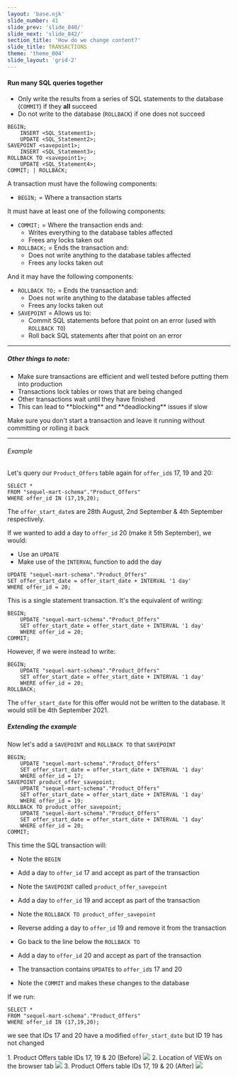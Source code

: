 ```yaml
---
layout: 'base.njk'
slide_number: 41
slide_prev: 'slide_040/'
slide_next: 'slide_042/'
section_title: 'How do we change content?'
slide_title: TRANSACTIONS
theme: 'theme_004'
slide_layout: 'grid-2'
---
```


<section class="slide__text">

#### Run many SQL queries together
- Only write the results from a series of SQL statements to the database (`COMMIT`) if they **all** succeed
- Do not write to the database (`ROLLBACK`) if one does not succeed

```
BEGIN;
    INSERT <SQL_Statement1>;
    UPDATE <SQL_Statement2>;
SAVEPOINT <savepoint1>;
    INSERT <SQL_Statement3>;
ROLLBACK TO <savepoint1>;
    UPDATE <SQL_Statement4>;
COMMIT; | ROLLBACK;
```

A transaction must have the following components:
- `BEGIN;` = Where a transaction starts

It must have at least one of the following components:
- `COMMIT;` = Where the transaction ends and:
    - Writes everything to the database tables affected
    - Frees any locks taken out
- `ROLLBACK;` = Ends the transaction and:
    - Does not write anything to the database tables affected
    - Frees any locks taken out

And it may have the following components:
-  `ROLLBACK TO;` = Ends the transaction and:
    - Does not write anything to the database tables affected
    - Frees any locks taken out
- `SAVEPOINT` = Allows us to:
    - Commit SQL statements before that point on an error (used with `ROLLBACK TO`)
    - Roll back SQL statements after that point on an error

<hr />

##### Other things to note:
- Make sure transactions are efficient and well tested before putting them into production
- <div class="warning">Transactions lock tables or rows that are being changed</div>
- <div class="warning">Other transactions wait until they have finished</div>
- <div class="warning">This can lead to **blocking** and **deadlocking** issues if slow</div>

<div class="warning">Make sure you don't start a transaction and leave it running without committing or rolling it back</div>

<hr />

###### Example
Let's query our `Product_Offers` table again for `offer_id`s 17, 19 and 20:
```
SELECT *
FROM "sequel-mart-schema"."Product_Offers"
WHERE offer_id IN (17,19,20);
```

The `offer_start_date`s are 28th August, 2nd September & 4th September respectively.

If we wanted to add a day to `offer_id` 20 (make it 5th September), we would:
- Use an `UPDATE`
- Make use of the `INTERVAL` function to add the day

```
UPDATE "sequel-mart-schema"."Product_Offers"
SET offer_start_date = offer_start_date + INTERVAL '1 day'
WHERE offer_id = 20;
```

This is a single statement transaction.  It's the equivalent of writing:
```
BEGIN;
	UPDATE "sequel-mart-schema"."Product_Offers"
	SET offer_start_date = offer_start_date + INTERVAL '1 day'
	WHERE offer_id = 20;
COMMIT;
```

However, if we were instead to write:

```
BEGIN;
	UPDATE "sequel-mart-schema"."Product_Offers"
	SET offer_start_date = offer_start_date + INTERVAL '1 day'
	WHERE offer_id = 20;
ROLLBACK;
```

The `offer_start_date` for this offer would not be written to the database. It would still be 4th September 2021.

##### Extending the example
Now let's add a `SAVEPOINT` and `ROLLBACK TO` that `SAVEPOINT`

```
BEGIN;
	UPDATE "sequel-mart-schema"."Product_Offers"
	SET offer_start_date = offer_start_date + INTERVAL '1 day'
	WHERE offer_id = 17;
SAVEPOINT product_offer_savepoint;
	UPDATE "sequel-mart-schema"."Product_Offers"
	SET offer_start_date = offer_start_date + INTERVAL '1 day'
	WHERE offer_id = 19;
ROLLBACK TO product_offer_savepoint;
	UPDATE "sequel-mart-schema"."Product_Offers"
	SET offer_start_date = offer_start_date + INTERVAL '1 day'
	WHERE offer_id = 20;
COMMIT;
```

This time the SQL transaction will:
- Note the `BEGIN`
- Add a day to `offer_id` 17 and accept as part of the transaction
- Note the `SAVEPOINT` called `product_offer_savepoint`
- Add a day to `offer_id` 19 and accept as part of the transaction

- Note the `ROLLBACK TO product_offer_savepoint`
- Reverse adding a day to `offer_id` 19 and remove it from the transaction

- Go back to the line below the `ROLLBACK TO`
- Add a day to `offer_id` 20 and accept as part of the transaction

- The transaction contains `UPDATE`s to `offer_id`s 17 and 20
- Note the `COMMIT` and makes these changes to the database

If we run:
```
SELECT *
FROM "sequel-mart-schema"."Product_Offers"
WHERE offer_id IN (17,19,20);
```
we see that IDs 17 and 20 have a modified `offer_start_date` but ID 19 has not changed


</section>

<section class="slide__images">
<caption>1. Product Offers table IDs 17, 19 & 20 (Before)</caption>
<img src="{{ '../../images/004_Transactions_SELECT_Product_Offer_20.png' | url }}" />
<caption>2. Location of VIEWs on the browser tab</caption>
<img src="{{ '../../images/004_Transactions_ROLLBACK_Only.png' | url }}" />
<caption>3. Product Offers table IDs 17, 19 & 20 (After)</caption>
<img src="{{ '../../images/004_Transactions_SELECT_Product_Offer_20_After_Changes.png' | url }}" />



</section>
